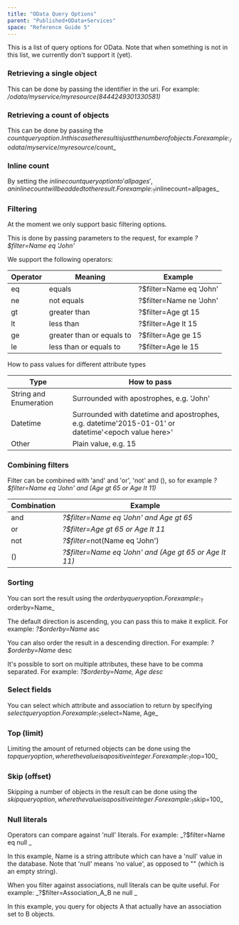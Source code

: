 ```yaml
---
title: "OData Query Options"
parent: "Published+OData+Services"
space: "Reference Guide 5"
---
```

This is a list of query options for OData. Note that when something is not in this list, we currently don't support it (yet).

### Retrieving a single object

This can be done by passing the identifier in the uri. For example: _/odata/myservice/myresource(8444249301330581)_

### Retrieving a count of objects

This can be done by passing the $count query option. In this case the result is just the number of objects. For example: _/odata/myservice/myresource/$count_

### Inline count

By setting the $inlinecount query option to 'allpages', an inline count will be added to the result. For example: _?$inlinecount=allpages_

### Filtering

At the moment we only support basic filtering options.

This is done by passing parameters to the request, for example _?$filter=Name eq 'John'_

We support the following operators:

<table><thead><tr><th class="confluenceTh">Operator</th><th colspan="1" class="confluenceTh">Meaning</th><th class="confluenceTh">Example</th></tr></thead><tbody><tr><td class="confluenceTd">eq</td><td colspan="1" class="confluenceTd">equals</td><td class="confluenceTd">?$filter=Name eq 'John'</td></tr><tr><td class="confluenceTd">ne</td><td colspan="1" class="confluenceTd">not equals</td><td class="confluenceTd">?$filter=Name ne 'John'</td></tr><tr><td colspan="1" class="confluenceTd">gt</td><td colspan="1" class="confluenceTd">greater than</td><td colspan="1" class="confluenceTd">?$filter=Age gt 15</td></tr><tr><td class="confluenceTd">lt</td><td colspan="1" class="confluenceTd">less than</td><td class="confluenceTd">?$filter=Age lt 15</td></tr><tr><td class="confluenceTd">ge</td><td colspan="1" class="confluenceTd">greater than or equals to</td><td class="confluenceTd">?$filter=Age ge 15</td></tr><tr><td class="confluenceTd">le</td><td colspan="1" class="confluenceTd">less than or equals to</td><td class="confluenceTd">?$filter=Age le 15</td></tr></tbody></table>

How to pass values for different attribute types

<table><thead><tr><th class="confluenceTh">Type</th><th class="confluenceTh">How to pass</th></tr></thead><tbody><tr><td class="confluenceTd">String and Enumeration</td><td class="confluenceTd">Surrounded with apostrophes, e.g. 'John'</td></tr><tr><td colspan="1" class="confluenceTd">Datetime</td><td colspan="1" class="confluenceTd">Surrounded with datetime and apostrophes, e.g. datetime'2015-01-01' or datetime'&lt;epoch value here&gt;'</td></tr><tr><td class="confluenceTd">Other</td><td class="confluenceTd">Plain value, e.g. 15</td></tr></tbody></table>

### Combining filters

Filter can be combined with 'and' and 'or', 'not' and (), so for example _?$filter=Name eq 'John' and (Age gt 65 or Age lt 11)_

<table><thead><tr><th class="confluenceTh">Combination</th><th class="confluenceTh">Example</th></tr></thead><tbody><tr><td class="confluenceTd">and</td><td class="confluenceTd"><em>?$filter=Name eq 'John' and Age gt 65<br></em></td></tr><tr><td colspan="1" class="confluenceTd">or</td><td colspan="1" class="confluenceTd"><em>?$filter=Age gt 65 or Age lt 11<br></em></td></tr><tr><td class="confluenceTd">not</td><td class="confluenceTd"><em>?$filter=</em>not(Name eq 'John')</td></tr><tr><td colspan="1" class="confluenceTd">()</td><td colspan="1" class="confluenceTd"><em>?$filter=Name eq 'John' and (Age gt 65 or Age lt 11)</em></td></tr></tbody></table>

### Sorting

You can sort the result using the $orderby query option. For example: _?$orderby=Name_

The default direction is ascending, you can pass this to make it explicit. For example: _?$orderby=Name_ asc

You can also order the result in a descending direction. For example: _?$orderby=Name_ desc

It's possible to sort on multiple attributes, these have to be comma separated. For example: _?$orderby=Name, Age desc_

### Select fields

You can select which attribute and association to return by specifying $select query option. For example: _?$select=Name, Age_

### Top (limit)

Limiting the amount of returned objects can be done using the $top query option, where the value is a positive integer. For example: _?$top=100_

### Skip (offset)

Skipping a number of objects in the result can be done using the $skip query option, where the value is a positive integer. For example: _?$skip=100_

### Null literals

Operators can compare against 'null' literals. For example: _?$filter=Name eq null _

In this example, Name is a string attribute which can have a 'null' value in the database. Note that 'null' means 'no value', as opposed to "" (which is an empty string).

When you filter against associations, null literals can be quite useful. For example: _?$filter=Association_A_B ne null _

In this example, you query for objects A that actually have an association set to B objects.
